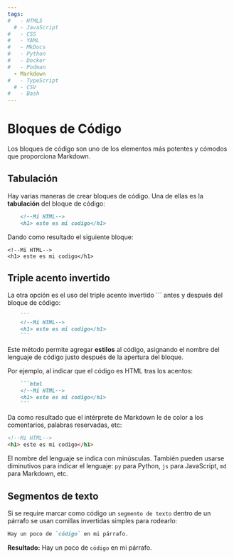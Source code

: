 ```yaml
---
tags:
#   - HTML5
  # - JavaScript
#   - CSS
#   - YAML
#   - MkDocs
#   - Python
#   - Docker
#   - Podman
  - Markdown
#   - TypeScript
  # - CSV
#   - Bash
---
```





# Bloques de Código

Los bloques de código son uno de los elementos más potentes y cómodos que proporciona Markdown. 

## Tabulación

Hay varias maneras de crear bloques de código.
Una de ellas es la **tabulación** del bloque de código:

``` md title="uso de tabulación"
    <!--Mi HTML-->
    <h1> este es mi codigo</h1>
```
Dando como resultado el siguiente bloque:

    <!--Mi HTML-->
    <h1> este es mi codigo</h1>


## Triple acento invertido

La otra opción es el uso del triple acento invertido \`\`\` antes y después del bloque de código:

```md  title="uso de triple acento invertido"
    ```
    <!--Mi HTML-->
    <h1> este es mi codigo</h1>
    ```
```

Este método permite agregar **estilos** al código, asignando el nombre del lenguaje de código justo después de la apertura del bloque. 

Por ejemplo, al indicar que el código es HTML tras los acentos:
``` md title="Bloque HTML" hl_lines="1"
    ```html
    <!--Mi HTML-->
    <h1> este es mi codigo</h1>
    ```
```

Da como resultado que el intérprete de Markdown le de color a los comentarios, palabras reservadas, etc:

```html
<!--Mi HTML-->
<h1> este es mi codigo</h1>
```

El nombre del lenguaje se indica con minúsculas. 
También pueden usarse diminutivos para indicar el lenguaje: 
`py` para Python, 
`js` para JavaScript, 
`md` para Markdown, etc.



## Segmentos de texto

Si se require marcar como código un `segmento de texto`
dentro de un párrafo se usan comillas invertidas simples para rodearlo:

```md title="segmento de texto"
Hay un poco de `código` en mi párrafo.
```

**Resultado:** Hay un poco de `código` en mi párrafo.